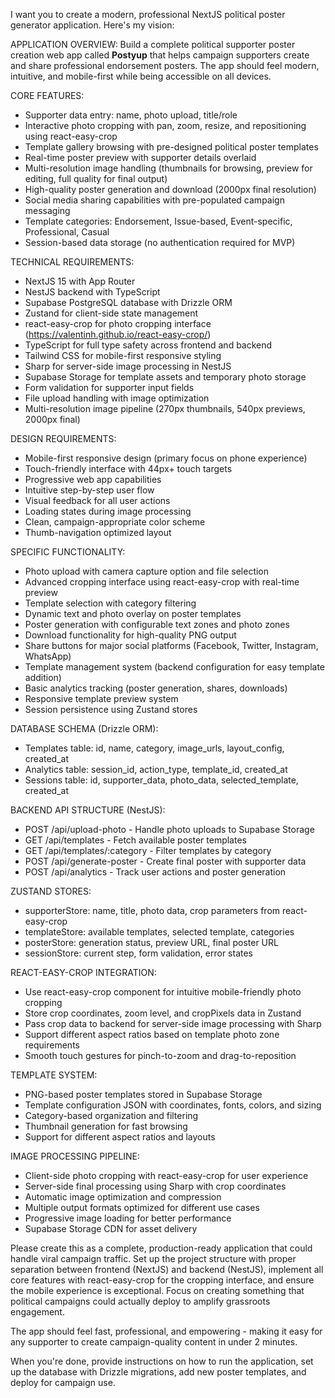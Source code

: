 I want you to create a modern, professional NextJS political poster generator application. Here's my vision:

APPLICATION OVERVIEW:
Build a complete political supporter poster creation web app called **Postyup** that helps campaign supporters create and share professional endorsement posters. The app should feel modern, intuitive, and mobile-first while being accessible on all devices.

CORE FEATURES:
- Supporter data entry: name, photo upload, title/role
- Interactive photo cropping with pan, zoom, resize, and repositioning using react-easy-crop
- Template gallery browsing with pre-designed political poster templates
- Real-time poster preview with supporter details overlaid
- Multi-resolution image handling (thumbnails for browsing, preview for editing, full quality for final output)
- High-quality poster generation and download (2000px final resolution)
- Social media sharing capabilities with pre-populated campaign messaging
- Template categories: Endorsement, Issue-based, Event-specific, Professional, Casual
- Session-based data storage (no authentication required for MVP)

TECHNICAL REQUIREMENTS:
- NextJS 15 with App Router
- NestJS backend with TypeScript
- Supabase PostgreSQL database with Drizzle ORM
- Zustand for client-side state management
- react-easy-crop for photo cropping interface (https://valentinh.github.io/react-easy-crop/)
- TypeScript for full type safety across frontend and backend
- Tailwind CSS for mobile-first responsive styling
- Sharp for server-side image processing in NestJS
- Supabase Storage for template assets and temporary photo storage
- Form validation for supporter input fields
- File upload handling with image optimization
- Multi-resolution image pipeline (270px thumbnails, 540px previews, 2000px final)

DESIGN REQUIREMENTS:
- Mobile-first responsive design (primary focus on phone experience)
- Touch-friendly interface with 44px+ touch targets
- Progressive web app capabilities
- Intuitive step-by-step user flow
- Visual feedback for all user actions
- Loading states during image processing
- Clean, campaign-appropriate color scheme
- Thumb-navigation optimized layout

SPECIFIC FUNCTIONALITY:
- Photo upload with camera capture option and file selection
- Advanced cropping interface using react-easy-crop with real-time preview
- Template selection with category filtering
- Dynamic text and photo overlay on poster templates
- Poster generation with configurable text zones and photo zones
- Download functionality for high-quality PNG output
- Share buttons for major social platforms (Facebook, Twitter, Instagram, WhatsApp)
- Template management system (backend configuration for easy template addition)
- Basic analytics tracking (poster generation, shares, downloads)
- Responsive template preview system
- Session persistence using Zustand stores

DATABASE SCHEMA (Drizzle ORM):
- Templates table: id, name, category, image_urls, layout_config, created_at
- Analytics table: session_id, action_type, template_id, created_at
- Sessions table: id, supporter_data, photo_data, selected_template, created_at

BACKEND API STRUCTURE (NestJS):
- POST /api/upload-photo - Handle photo uploads to Supabase Storage
- GET /api/templates - Fetch available poster templates
- GET /api/templates/:category - Filter templates by category
- POST /api/generate-poster - Create final poster with supporter data
- POST /api/analytics - Track user actions and poster generation

ZUSTAND STORES:
- supporterStore: name, title, photo data, crop parameters from react-easy-crop
- templateStore: available templates, selected template, categories
- posterStore: generation status, preview URL, final poster URL
- sessionStore: current step, form validation, error states

REACT-EASY-CROP INTEGRATION:
- Use react-easy-crop component for intuitive mobile-friendly photo cropping
- Store crop coordinates, zoom level, and cropPixels data in Zustand
- Pass crop data to backend for server-side image processing with Sharp
- Support different aspect ratios based on template photo zone requirements
- Smooth touch gestures for pinch-to-zoom and drag-to-reposition

TEMPLATE SYSTEM:
- PNG-based poster templates stored in Supabase Storage
- Template configuration JSON with coordinates, fonts, colors, and sizing
- Category-based organization and filtering
- Thumbnail generation for fast browsing
- Support for different aspect ratios and layouts

IMAGE PROCESSING PIPELINE:
- Client-side photo cropping with react-easy-crop for user experience
- Server-side final processing using Sharp with crop coordinates
- Automatic image optimization and compression
- Multiple output formats optimized for different use cases
- Progressive image loading for better performance
- Supabase Storage CDN for asset delivery

Please create this as a complete, production-ready application that could handle viral campaign traffic. Set up the project structure with proper separation between frontend (NextJS) and backend (NestJS), implement all core features with react-easy-crop for the cropping interface, and ensure the mobile experience is exceptional. Focus on creating something that political campaigns could actually deploy to amplify grassroots engagement.

The app should feel fast, professional, and empowering - making it easy for any supporter to create campaign-quality content in under 2 minutes.

When you're done, provide instructions on how to run the application, set up the database with Drizzle migrations, add new poster templates, and deploy for campaign use.